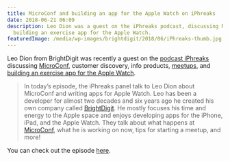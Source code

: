 ```yaml
---
title: MicroConf and building an app for the Apple Watch on iPhreaks
date: 2018-06-21 06:09
description: Leo Dion was a guest on the iPhreaks podcast, discussing MicroConf and
  building an exercise app for the Apple Watch.
featuredImage: /media/wp-images/brightdigit/2018/06/iPhreaks-thumb.jpg
---
```

Leo Dion from BrightDigit was recently a guest on the [podcast
iPhreaks](https://devchat.tv/iphreaks/ips-244-microconf-writing-health-apps-for-apple-watch)
discussing [MicroConf](https://www.microconf.com/), customer discovery,
info products, [meetups](https://brightdigit.com/meetups/), and
[building an exercise app for the Apple
Watch](https://learningswift.brightdigit.com/category/healthkit/).

> In today’s episode, the iPhreaks panel talk to Leo Dion about
> MicroConf and writing apps for Apple Watch. Leo has been a developer
> for almost two decades and six years ago he created his own company
> called [<span
> class="s2">BrightDigit</span>](https://brightdigit.com/). He mostly
> focuses his time and energy to the Apple space and enjoys developing
> apps for the iPhone, iPad, and the Apple Watch. They talk about what
> happens at [<span
> class="s2">MicroConf</span>](https://www.microconf.com/), what he is
> working on now, tips for starting a meetup, and more!

You can check out the episode
[here](https://devchat.tv/iphreaks/ips-244-microconf-writing-health-apps-for-apple-watch).
 